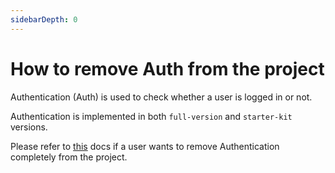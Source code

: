 ```yaml
---
sidebarDepth: 0
---
```


# How to remove Auth from the project

Authentication (Auth) is used to check whether a user is logged in or not.

Authentication is implemented in both `full-version` and `starter-kit` versions.

Please refer to [this](/guide/development/authentication.html#how-to-remove-authentication) docs if a user wants to remove Authentication completely from the project.

